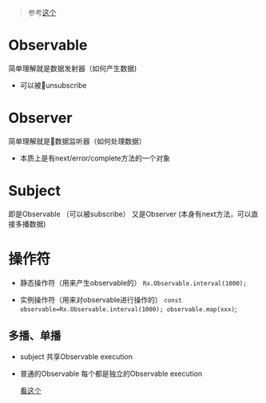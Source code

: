 > 参考[这个](https://segmentfault.com/a/1190000008464065#articleHeader4)

# Observable

简单理解就是数据发射器（如何产生数据)

- 可以被unsubscribe

# Observer

简单理解就是数据监听器（如何处理数据）

- 本质上是有next/error/complete方法的一个对象

# Subject

即是Observable （可以被subscribe）
又是Observer (本身有next方法，可以直接多播数据)

# 操作符

- 静态操作符（用来产生observable的）
 `Rx.Observable.interval(1000);`

- 实例操作符（用来对observable进行操作的）
  `const observable=Rx.Observable.interval(1000); observable.map(xxx)`;

## 多播、单播

- subject 共享Observable execution

- 普通的Observable 每个都是独立的Observable execution

    [看这个](https://segmentfault.com/q/1010000007868880)
